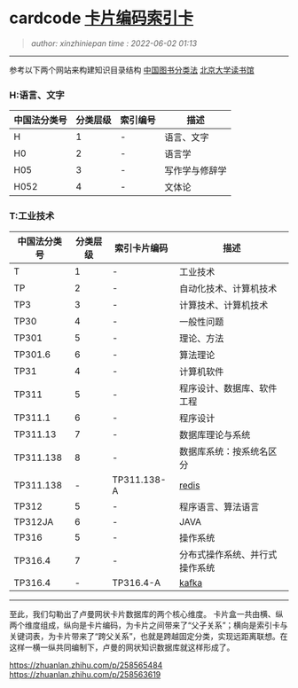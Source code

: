 cardcode [卡片编码索引卡](cardcode.index.md)
========================================
> *author: xinzhiniepan*
> *time  : 2022-06-02 01:13*

----------------------------------------
参考以下两个网站来构建知识目录结构
[中国图书分类法](https://www.clcindex.com/category/)
[北京大学读书馆](https://www.lib.pku.edu.cn/portal/)


### H:语言、文字
|中国法分类号|分类层级|索引编号|描述|
|-|-|-|-|
|H|1|-|语言、文字|
|H0|2|-|语言学|
|H05|3|-|写作学与修辞学|
|H052|4|-|文体论|

### T:工业技术
|中国法分类号|分类层级|索引卡片编码|描述|
|-|-|-|-|
|T|1|-|工业技术|
|TP|2|-|自动化技术、计算机技术|
|TP3|3|-|计算技术、计算机技术|
|TP30|4|-|一般性问题|
|TP301|5|-|理论、方法|
|TP301.6|6|-|算法理论|
|TP31|4|-|计算机软件|
|TP311|5|-|程序设计、数据库、软件工程|
|TP311.1|6|-|程序设计|
|TP311.13|7|-|数据库理论与系统
|TP311.138|8|-|数据库系统：按系统名区分|
|TP311.138|-|TP311.138-A|[redis](TP311.138-A.topic.idx.md)|
|TP312|5|-|程序语言、算法语言
|TP312JA|6|-|JAVA
|TP316|5|-|操作系统
|TP316.4|7|-|分布式操作系统、并行式操作系统
|TP316.4|-|TP316.4-A|[kafka](TP316.4-A.topic.idx.md)|


----------------------------------------
至此，我们勾勒出了卢曼网状卡片数据库的两个核心维度。
卡片盒一共由横、纵两个维度组成，纵向是卡片编码，为卡片之间带来了“父子关系”；横向是索引卡与关键词表，为卡片带来了“跨父关系”，也就是跨越固定分类，实现远距离联想。在这样一横一纵共同编制下，卢曼的网状知识数据库就这样形成了。

https://zhuanlan.zhihu.com/p/258565484
https://zhuanlan.zhihu.com/p/258563619
